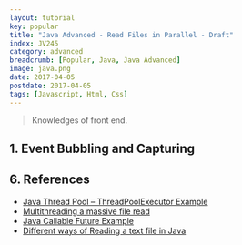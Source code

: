 ```yaml
---
layout: tutorial
key: popular
title: "Java Advanced - Read Files in Parallel - Draft"
index: JV245
category: advanced
breadcrumb: [Popular, Java, Java Advanced]
image: java.png
date: 2017-04-05
postdate: 2017-04-05
tags: [Javascript, Html, Css]
---
```


> Knowledges of front end.

## 1. Event Bubbling and Capturing

## 6. References
* [Java Thread Pool – ThreadPoolExecutor Example](https://howtodoinjava.com/java/multi-threading/java-thread-pool-executor-example/)
* [Multithreading a massive file read](https://stackoverflow.com/questions/10624899/multithreading-a-massive-file-read)
* [Java Callable Future Example](https://www.journaldev.com/1090/java-callable-future-example)
* [Different ways of Reading a text file in Java](https://www.geeksforgeeks.org/different-ways-reading-text-file-java/)
